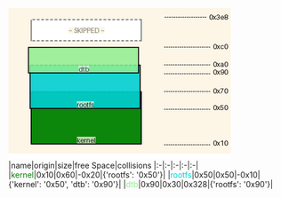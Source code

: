 ![memory map diagram](tests.test_docs_collisions_cropped.png)
|name|origin|size|free Space|collisions
|:-|:-|:-|:-|:-|
|<span style='color:green'>kernel</span>|0x10|0x60|-0x20|{'rootfs': '0x50'}|
|<span style='color:darkturquoise'>rootfs</span>|0x50|0x50|-0x10|{'kernel': '0x50', 'dtb': '0x90'}|
|<span style='color:lightgreen'>dtb</span>|0x90|0x30|0x328|{'rootfs': '0x90'}|

